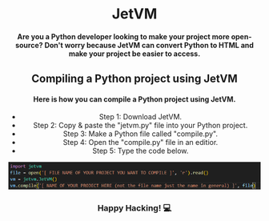 <div align='center'>

# JetVM
#### Are you a Python developer looking to make your project more open-source? Don't worry because JetVM can convert Python to HTML and make your project be easier to access.


## Compiling a Python project using JetVM
#### Here is how you can compile a Python project using JetVM.
- Step 1: Download JetVM.
- Step 2: Copy & paste the "jetvm.py" file into your Python project.
- Step 3: Make a Python file called "compile.py".
- Step 4: Open the "compile.py" file in an editior.
- Step 5: Type the code below.


![example code image](https://raw.githubusercontent.com/btplayzxgit/btplayzxgit/main/jetvmcompileexample.PNG)





### Happy Hacking! 💻
